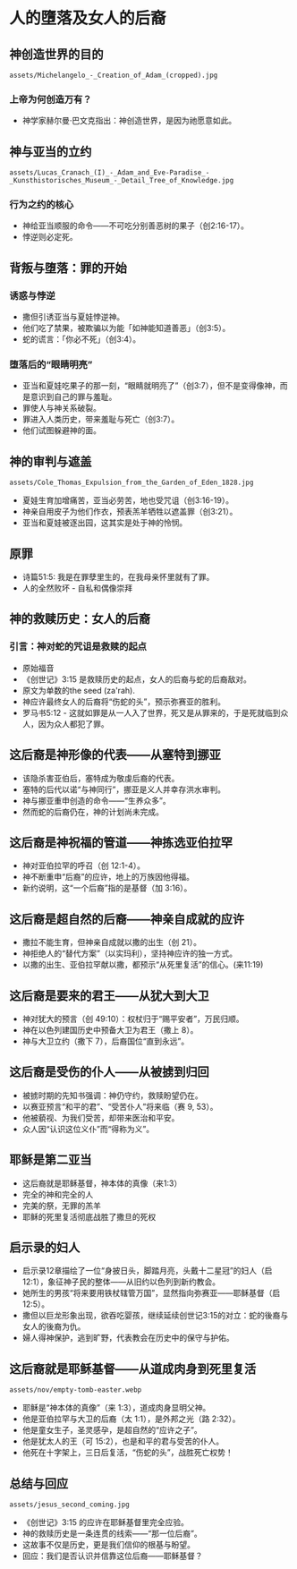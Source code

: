 # 人的墮落及女人的后裔

## 神创造世界的目的
`assets/Michelangelo_-_Creation_of_Adam_(cropped).jpg`
### 上帝为何创造万有？
- 神学家赫尔曼·巴文克指出：神创造世界，是因为祂愿意如此。

## 神与亚当的立约
`assets/Lucas_Cranach_(I)_-_Adam_and_Eve-Paradise_-_Kunsthistorisches_Museum_-_Detail_Tree_of_Knowledge.jpg`
### 行为之约的核心
- 神给亚当顺服的命令——不可吃分别善恶树的果子（创2:16-17）。
- 悖逆则必定死。

## 背叛与堕落：罪的开始
### 诱惑与悖逆
- 撒但引诱亚当与夏娃悖逆神。
- 他们吃了禁果，被欺骗以为能「如神能知道善恶」（创3:5）。
- 蛇的谎言：「你必不死」（创3:4）。


### 堕落后的“眼睛明亮”
- 亚当和夏娃吃果子的那一刻，“眼睛就明亮了”（创3:7），但不是变得像神，而是意识到自己的罪与羞耻。
- 罪使人与神关系破裂。
- 罪进入人类历史，带来羞耻与死亡（创3:7）。
- 他们试图躲避神的面。

## 神的审判与遮盖
`assets/Cole_Thomas_Expulsion_from_the_Garden_of_Eden_1828.jpg`
- 夏娃生育加增痛苦，亚当必劳苦，地也受咒诅（创3:16-19）。
- 神亲自用皮子为他们作衣，预表羔羊牺牲以遮盖罪（创3:21）。
- 亚当和夏娃被逐出园，这其实是处于神的怜悯。

## 原罪
- 诗篇51:5: 我是在罪孽里生的，在我母亲怀里就有了罪。
- 人的全然败坏 - 自私和偶像崇拜

## 神的救赎历史：女人的后裔
### 引言：神对蛇的咒诅是救赎的起点
- 原始福音
- 《创世记》3:15 是救赎历史的起点，女人的后裔与蛇的后裔敌对。
- 原文为单数的the seed (za'rah).
- 神应许最终女人的后裔将“伤蛇的头”，预示弥赛亚的胜利。
- 罗马书5:12 - 这就如罪是从一人入了世界，死又是从罪来的，于是死就临到众人，因为众人都犯了罪。

## 这后裔是神形像的代表——从塞特到挪亚
- 该隐杀害亚伯后，塞特成为敬虔后裔的代表。
- 塞特的后代以诺“与神同行”，挪亚是义人并幸存洪水审判。
- 神与挪亚重申创造的命令——“生养众多”。
- 然而蛇的后裔仍在，神的计划尚未完成。


## 这后裔是神祝福的管道——神拣选亚伯拉罕
- 神对亚伯拉罕的呼召（创 12:1-4）。
- 神不断重申“后裔”的应许，地上的万族因他得福。
- 新约说明，这“一个后裔”指的是基督（加 3:16）。


## 这后裔是超自然的后裔——神亲自成就的应许
- 撒拉不能生育，但神亲自成就以撒的出生（创 21）。
- 神拒绝人的“替代方案”（以实玛利），坚持神应许的独一方式。
- 以撒的出生、亚伯拉罕献以撒，都预示“从死里复活”的信心。(来11:19)


## 这后裔是要来的君王——从犹大到大卫
- 神对犹大的预言（创 49:10）：权杖归于“赐平安者”，万民归顺。
- 神在以色列建国历史中预备大卫为君王（撒上 8）。
- 神与大卫立约（撒下 7），后裔国位“直到永远”。

## 这后裔是受伤的仆人——从被掳到归回
- 被掳时期的先知书强调：神仍守约，救赎盼望仍在。
- 以赛亚预言“和平的君”、“受苦仆人”将来临（赛 9, 53）。
- 他被藐视、为我们受苦，却带来医治和平安。
- 众人因“认识这位义仆”而“得称为义”。

## 耶稣是第二亚当
- 这后裔就是耶稣基督，神本体的真像（来1:3）
- 完全的神和完全的人
- 完美的祭，无罪的羔羊
- 耶稣的死里复活彻底战胜了撒旦的死权

## 启示录的妇人
- 启示录12章描绘了一位“身披日头，脚踏月亮，头戴十二星冠”的妇人（启12:1），象征神子民的整体——从旧约以色列到新约教会。
- 她所生的男孩“将来要用铁杖辖管万国”，显然指向弥赛亚——耶稣基督（启12:5）。
- 撒但以巨龙形象出现，欲吞吃婴孩，继续延续创世记3:15的对立：蛇的後裔与女人的後裔为仇。
- 婦人得神保护，逃到旷野，代表教会在历史中的保守与护佑。



## 这后裔就是耶稣基督——从道成肉身到死里复活
`assets/nov/empty-tomb-easter.webp`
- 耶稣是“神本体的真像”（来 1:3），道成肉身显明父神。
- 他是亚伯拉罕与大卫的后裔（太 1:1），是外邦之光（路 2:32）。
- 他是童女生子，圣灵感孕，是超自然的“应许之子”。
- 他是犹太人的王（可 15:2），也是和平的君与受苦的仆人。
- 他死在十字架上，三日后复活，“伤蛇的头”，战胜死亡权势！

## 总结与回应
`assets/jesus_second_coming.jpg`
- 《创世记》3:15 的应许在耶稣基督里完全应验。
- 神的救赎历史是一条连贯的线索——“那一位后裔”。
- 这故事不仅是历史，更是我们信仰的根基与盼望。
- 回应：我们是否认识并信靠这位后裔——耶稣基督？

